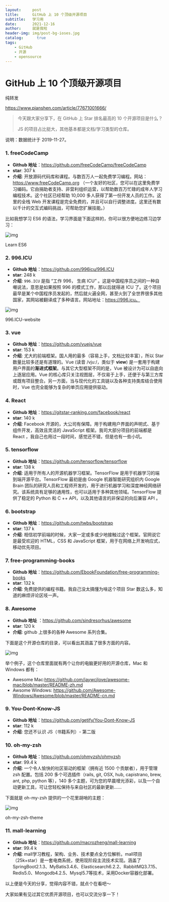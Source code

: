 ```yaml
---
layout:     post
title:      GitHub 上 10 个顶级开源项目
subtitle:   学习用
date:       2021-12-16
author:     就是我啦
header-img: img/post-bg-ioses.jpg
catalog: 	  true
tags:
    - GitHub    
    - 开源  
    - opensource      
---
```


# GitHub 上 10 个顶级开源项目

纯转发

https://www.pianshen.com/article/77671001666/



> 今天跟大家分享下，在 GitHub 上 Star 排名最高的 10 个开源项目是什么？
>
> JS 的项目占比挺大，其他基本都是文档/学习类型的仓库。

说明：数据统计于 2019-11-27。

### 1. freeCodeCamp

- **Github 地址**：https://github.com/freeCodeCamp/freeCodeCamp
- **star**: 307 k
- **介绍**: 开放源码代码库和课程。与数百万人一起免费学习编程。网站：https://www.freeCodeCamp.org （一个友好的社区，您可以在这里免费学习编码。它由捐助者支持、非营利组织运营，以帮助数百万忙碌的成年人学习编程技术。这个社区已经帮助 10,000 多人获得了第一份开发人员的工作。这里的全栈 Web 开发课程是完全免费的，并且可以自行调整进度。这里还有数以千计的交互式编码挑战，可帮助您扩展技能。）

比如我想学习 ES6 的语法，学习界面是下面这样的，你可以很方便地边练习边学习：

![img](https://www.pianshen.com/images/237/2b9a420a362155d9254352858b1aa065.JPEG)

Learn ES6

### 2. 996.ICU

- **Github 地址**：https://github.com/996icu/996.ICU
- **star**: 248 k
- **介绍**: `996.ICU` 是指 “工作 996， 生病 ICU” 。这是中国程序员之间的一种自嘲说法，意思是如果按照 996 的模式工作，那以后就得进 ICU 了。这个项目最早是某个中国程序员发起的，然后就火遍全网，甚至火到了全世界很多其他国家，其网站被翻译成了多种语言。网站地址：https://996.icu。

![img](https://www.pianshen.com/images/331/edc8298c44e363194475233cbb814a3b.JPEG)

996.ICU-website

### 3. vue

- **Github 地址**：https://github.com/vuejs/vue
- **star**: 153 k
- **介绍**: 尤大的前端框架。国人用的最多（容易上手，文档比较丰富），所以 Star 数量比较多还是有道理的。Vue (读音 /vjuː/，类似于 **view**) 是一套用于构建用户界面的**渐进式框架**。与其它大型框架不同的是，Vue 被设计为可以自底向上逐层应用。Vue 的核心库只关注视图层，不仅易于上手，还便于与第三方库或既有项目整合。另一方面，当与现代化的工具链以及各种支持类库结合使用时，Vue 也完全能够为复杂的单页应用提供驱动。

### 4. React

- **Github 地址**：https://gitstar-ranking.com/facebook/react
- **star**: 140 k
- **介绍**: Facebook 开源的，大公司有保障。用于构建用户界面的声明式、基于组件开发，高效且灵活的 JavaScript 框架。我司大部分项目的前端都是 React ，我自己也用过一段时间，感觉还不错，但是也有一些小坑。

### 5. tensorflow

- **Github 地址**：https://github.com/tensorflow/tensorflow
- **star**: 138 k
- **介绍**: 适用于所有人的开源机器学习框架。TensorFlow 是用于机器学习的端到端开源平台。TensorFlow 最初是由 Google 机器智能研究组织内 Google Brain 团队的研究人员和工程师开发的，用于进行机器学习和深度神经网络研究。该系统具有足够的通用性，也可以适用于多种其他领域。TensorFlow 提供了稳定的 Python 和 C ++ API，以及其他语言的非保证的向后兼容 API 。

### 6. bootstrap

- **Github 地址**：https://github.com/twbs/bootstrap
- **star**: 137 k
- **介绍**: 相信初学前端的时候，大家一定或多或少地接触过这个框架。官网说它是最受欢迎的 HTML，CSS 和 JavaScript 框架，用于在网络上开发响应式，移动优先项目。

### 7. free-programming-books

- **Github 地址**：https://github.com/EbookFoundation/free-programming-books
- **star**: 132 k
- **介绍**: 免费提供的编程书籍。我自己没太搞懂为啥这个项目 Star 数这么多，知道的麻烦评论区吱一声。

### 8. Awesome

- **Github 地址** ：https://github.com/sindresorhus/awesome
- **star**: 120 k
- **介绍**: github 上很多的各种 Awesome 系列合集。

下面是这个开源仓库的目录，可以看出其涵盖了很多方面的内容。

![img](https://www.pianshen.com/images/7/19d04d34091049b65590654b6435bfbf.JPEG)

举个例子，这个仓库里面就有两个让你的电脑更好用的开源仓库，Mac 和 Windows 都有：

- Awesome Mac:https://github.com/jaywcjlove/awesome-mac/blob/master/README-zh.md
- Awsome Windows: https://github.com/Awesome-Windows/Awesome/blob/master/README-cn.md

### 9. You-Dont-Know-JS

- **Github 地址**：https://github.com/getify/You-Dont-Know-JS
- **star**: 112 k
- **介绍**: 您还不认识 JS（书籍系列）- 第二版

### 10. oh-my-zsh

- **Github 地址**：https://github.com/ohmyzsh/ohmyzsh
- **star**: 99.4 k
- **介绍**: 一个令人愉快的社区驱动的框架（拥有近 1500 个贡献者），用于管理 zsh 配置。包括 200 多个可选插件（rails, git, OSX, hub, capistrano, brew, ant, php, python 等），140 多个主题，可为您的早晨增光添彩，以及一个自动更新工具，可让您轻松保持与来自社区的最新更新……

下面就是 oh-my-zsh 提供的一个花里胡哨的主题：

![img](https://www.pianshen.com/images/933/d31f43ea557502a72c7e5bd96385b69d.png)

oh-my-zsh-theme



### 11. mall-learning

- **Github 地址**：https://github.com/macrozheng/mall-learning
- **star**: 99.4 k
- **介绍**: mall学习教程，架构、业务、技术要点全方位解析。mall项目（25k+star）是一套电商系统，使用现阶段主流技术实现。涵盖了SpringBoot2.1.3、MyBatis3.4.6、Elasticsearch6.2.2、RabbitMQ3.7.15、Redis5.0、Mongodb4.2.5、Mysql5.7等技术，采用Docker容器化部署。



以上便是今天的分享，觉得内容不错，就点个在看吧～

大家如果有见过其它优质开源项目，也可以交流分享一下！
